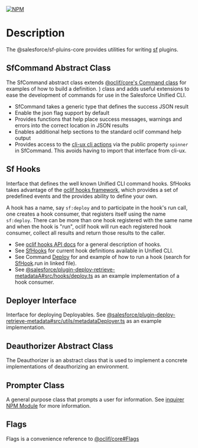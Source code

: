 [![NPM](https://img.shields.io/npm/v/@salesforce/sf-plugins-core.svg)](https://www.npmjs.com/package/@salesforce/sf-plugins-core)

# Description

The @salesforce/sf-pluins-core provides utilities for writing [sf](https://github.com/salesforcecli/cli) plugins.

## SfCommand Abstract Class

The SfCommand abstract class extends [@oclif/core's Command class](https://github.com/oclif/core/blob/main/src/command.ts) for examples of how to build a definition.
) class and adds useful extensions to ease the development of commands for use in the Salesforce Unified CLI.

- SfCommand takes a generic type that defines the success JSON result
- Enable the json flag support by default
- Provides functions that help place success messages, warnings and errors into the correct location in JSON results
- Enables additional help sections to the standard oclif command help output
- Provides access to the [cli-ux cli actions](https://github.com/oclif/cli-ux#cliaction) via the public property `spinner` in SfCommand. This avoids having to import that interface from cli-ux.

## Sf Hooks

Interface that defines the well known Unified CLI command hooks.
SfHooks takes advantage of the [oclif hooks framework](https://oclif.io/docs/hooks), which provides a set of predefined events and the provides ability to define your own.

A hook has a name, say `sf:deploy` and to participate in the hook's run call, one creates a hook consumer, that registers itself using the name `sf:deploy`.
There can be more than one hook registered with the same name and when the hook is "run", oclif hook will run each registered hook consumer, collect all results and return those results to the caller.

- See [oclif hooks API docs](https://oclif.io/docs/hooks.ts) for a general description of hooks.
- See [SfHooks](src/hooks.ts) for current hook definitions available in Unified CLI.
- See Command [Deploy](https://github.com/salesforcecli/plugin-deploy-retrieve/blob/main/src/commands/deploy.ts) for and example of how to run a hook (search for [SfHook](https://github.com/salesforcecli/plugin-deploy-retrieve/blob/main/src/commands/deploy.ts).run in linked file).
- See [@salesforce/plugin-deploy-retrieve-metadataA#src/hooks/deploy.ts](https://github.com/salesforcecli/plugin-deploy-retrieve-metadata/blob/main/src/hooks/deploy.ts) as an example implementation of a hook consumer.

## Deployer Interface

Interface for deploying Deployables. See [@salesforce/plugin-deploy-retrieve-metadata#src/utils/metadataDeployer.ts](https://github.com/salesforcecli/plugin-deploy-retrieve-metadata/blob/main/src/utils/metadataDeployer.ts) as an example implementation.

## Deauthorizer Abstract Class

The Deauthorizer is an abstract class that is used to implement a concrete implementations of deauthorizing an environment.

## Prompter Class

A general purpose class that prompts a user for information. See [inquirer NPM Module](https://www.npmjs.com/package/inquirer) for more information.

## Flags

Flags is a convenience reference to [@oclif/core#Flags](https://github.com/oclif/core/blob/main/src/flags.ts)
